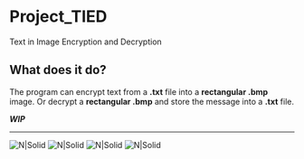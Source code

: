 # Project_TIED
Text in Image Encryption and Decryption
## What does it do?
The program can encrypt text from a **.txt** file into a **rectangular .bmp** image. Or decrypt a **rectangular .bmp** and store the message into a **.txt** file.

**_WIP_**

---
![N|Solid](https://img.shields.io/github/last-commit/LennyIndustries/Project_TIED) ![N|Solid](https://img.shields.io/github/repo-size/LennyIndustries/Project_TIED) ![N|Solid](https://img.shields.io/tokei/lines/github/LennyIndustries/Project_TIED) ![N|Solid](https://img.shields.io/github/issues/LennyIndustries/Project_TIED)
